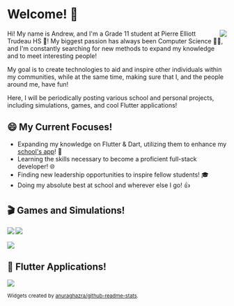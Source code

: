 # Welcome! 👋

<p>
  <a href="https://github.com/qiaoandrew">
    <img align="right" src="https://github-readme-stats.vercel.app/api/top-langs/?username=qiaoandrew&bg_color=0C1324&text_color=B2C9E9&title_color=B1CDEC&icon_color=6A8CC2"/>
  </a>
</p>

Hi! My name is Andrew, and I'm a Grade 11 student at Pierre Elliott Trudeau HS 🏫! My biggest passion has always been Computer Science 👨‍💻, and I'm constantly searching for new methods to expand my knowledge and to meet interesting people! 

My goal is to create technologies to aid and inspire other individuals within my communities, while at the same time, making sure that I, and the people around me, have fun!

Here, I will be periodically posting various school and personal projects, including simulations, games, and cool Flutter applications!

## 😄 My Current Focuses!
- Expanding my knowledge on Flutter & Dart, utilizing them to enhance my [school's app](https://www.trudeausac.com/app/)! 📱
- Learning the skills necessary to become a proficient full-stack developer! 🌐
- Finding new leadership opportunities to inspire fellow students! 🎓
- Doing my absolute best at school and wherever else I go! 👍

## 🎬 Games and Simulations!
<p>
  <a href="https://github.com/qiaoandrew/ParadiseTowerDefense">
    <img align="left" src="https://github-readme-stats.vercel.app/api/pin/?username=qiaoandrew&repo=ParadiseTowerDefense&bg_color=0C1324&text_color=B2C9E9&title_color=B1CDEC&icon_color=6A8CC2"/>
  </a>
  <a href="https://github.com/qiaoandrew/TheFourKingdoms">
    <img align="center" src="https://github-readme-stats.vercel.app/api/pin/?username=qiaoandrew&repo=TheFourKingdoms&bg_color=0C1324&text_color=B2C9E9&title_color=B1CDEC&icon_color=6A8CC2"/>
  </a>
  <br><br>
  <a href="https://github.com/qiaoandrew/InventoryWidget">
    <img align="center" src="https://github-readme-stats.vercel.app/api/pin/?username=qiaoandrew&repo=InventoryWidget&bg_color=0C1324&text_color=B2C9E9&title_color=B1CDEC&icon_color=6A8CC2"/>
  </a>
</p>

## 📱 Flutter Applications!
<p>
  <a href="https://github.com/qiaoandrew/ClubsQuiz">
    <img align="center" src="https://github-readme-stats.vercel.app/api/pin/?username=qiaoandrew&repo=ClubsQuiz&bg_color=0C1324&text_color=B2C9E9&title_color=B1CDEC&icon_color=6A8CC2"/>
  </a>
</p>

<sub>
  Widgets created by <a href="https://github.com/anuraghazra/github-readme-stats">anuraghazra/github-readme-stats</a>.
</sub>
